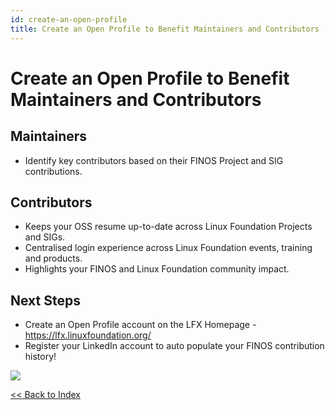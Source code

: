 ```yaml
---
id: create-an-open-profile
title: Create an Open Profile to Benefit Maintainers and Contributors
---
```


# Create an Open Profile to Benefit Maintainers and Contributors

## Maintainers

- Identify key contributors based on their FINOS Project and SIG contributions.

## Contributors

- Keeps your OSS resume up-to-date across Linux Foundation Projects and SIGs.
- Centralised login experience across Linux Foundation events, training and products.
- Highlights your FINOS and Linux Foundation community impact.

## Next Steps

- Create an Open Profile account on the LFX Homepage - https://lfx.linuxfoundation.org/
- Register your LinkedIn account to auto populate your FINOS contribution history!

<img src="https://github.com/finos/community/blob/master/website/static/growing-your-project-community/open-profile.png?raw=true"></img>

[<< Back to Index](README.md)
